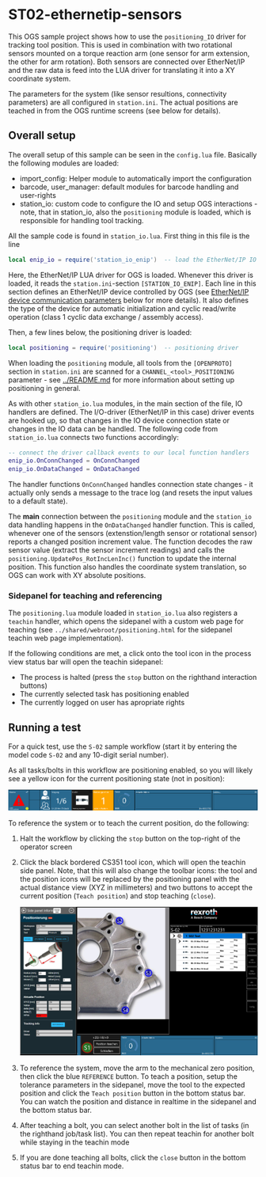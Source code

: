 # ST02-ethernetip-sensors

This OGS sample project shows how to use the `positioning_IO` driver for tracking tool
position. This is used in combination with two rotational sensors mounted on a torque
reaction arm (one sensor for arm extension, the other for arm rotation). Both sensors
are connected over EtherNet/IP and the raw data is feed into the LUA driver for 
translating it into a XY coordinate system.

The parameters for the system (like sensor resultions, connectivity parameters) are all
configured in `station.ini`. The actual positions are teached in from the OGS runtime
screens (see below for details).

## Overall setup

The overall setup of this sample can be seen in the `config.lua` file. Basically the
following modules are loaded:

- import_config: Helper module to automatically import the configuration
- barcode, user_manager: default modules for barcode handling and user-rights
- station_io: custom code to configure the IO and setup OGS interactions - note, that
  in station_io, also the `positioning` module is loaded, which is responsible for
  handling tool tracking.

All the sample code is found in `station_io.lua`. First thing in this file is the line

``` lua
local enip_io = require('station_io_enip')  -- load the EtherNet/IP IO driver
```

Here, the EtherNet/IP LUA driver for OGS is loaded. Whenever this driver is loaded, it
reads the `station.ini`-section `[STATION_IO_ENIP]`. Each line in this section defines
an EtherNet/IP device controlled by OGS (see [EtherNet/IP device communication parameters](#ethernetip-device-communication-parameters)
below for more details). It also defines the type of the device for automatic initialization
and cyclic read/write operation (class 1 cyclic data exchange / assembly access).

Then, a few lines below, the positioning driver is loaded:

``` lua
local positioning = require('positioning')  -- positioning driver
```

When loading the `positioning` module, all tools from the `[OPENPROTO]` section in `station.ini` are scanned for a `CHANNEL_<tool>_POSITIONING` parameter - see [../README.md](../README.md) for
more information about setting up positioning in general.

As with other `station_io.lua` modules, in the main section of the file, IO handlers are defined.
The I/O-driver (EtherNet/IP in this case) driver events are hooked up, so that changes in
the IO device connection state or changes in the IO data can be handled.
The following code from `station_io.lua` connects two functions accordingly:

``` lua
-- connect the driver callback events to our local function handlers
enip_io.OnConnChanged = OnConnChanged
enip_io.OnDataChanged = OnDataChanged
```

The handler functions `OnConnChanged` handles connection state changes - it actually only sends
a message to the trace log (and resets the input values to a default state).

The **main** connection between the `positioning` module and the `station_io` data handling
happens in the `OnDataChanged` handler function. This is called, whenever one of the sensors
(extenstion/length sensor or rotational sensor) reports a changed position increment value.
The function decodes the raw sensor value (extract the sensor increment readings) and calls the `positioning.UpdatePos_RotIncLenInc()` function to update the internal position. This function
also handles the coordinate system translation, so OGS can work with XY absolute positions.

### Sidepanel for teaching and referencing

The `positioning.lua` module loaded in `station_io.lua` also registers a `teachin` handler,
which opens the sidepanel with a custom web page for teaching (see `../shared/webroot/positioning.html` for the sidepanel teachin web page implementation).

If the following conditions are met, a click onto the tool icon in the process view status bar
will open the teachin sidepanel:

- The process is halted (press the `stop` button on the righthand interaction buttons)
- The currently selected task has positioning enabled
- The currently logged on user has apropriate rights

## Running a test

For a quick test, use the `S-02` sample workflow (start it by entering the model code `S-02` and any 10-digit serial number).

As all tasks/bolts in this workflow are positioning enabled, so you will likely see a yellow icon for the current positioning state (not in position):

![Statusbar: tool not in position](../shared/image-02.png)

To reference the system or to teach the current position, do the following:

1. Halt the workflow by clicking the `stop` button on the top-right of the operator screen
2. Click the black bordered CS351 tool icon, which will open the teachin side panel. Note, that this will also change the toolbar icons: the tool and the position icons will be replaced by the positioning panel with the actual distance view (XYZ in millimeters) and two buttons to accept the current position (`Teach position`) and stop teaching (`close`).

    ![OGS teach view](../shared/image-03.png)

3. To reference the system, move the arm to the mechanical zero position, then click the blue `REFERENCE` button. To teach a position, setup the tolerance parameters in the sidepanel, move the tool to the expected position and click the `Teach position` button in the bottom status
bar. You can watch the position and distance in realtime in the sidepanel and the bottom status
bar.
4. After teaching a bolt, you can select another bolt in the list of tasks (in the righthand job/task list). You can then repeat teachin for another bolt while staying in the teachin mode
5. If you are done teaching all bolts, click the `close` button in the bottom status bar to end teachin mode.

